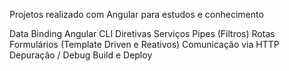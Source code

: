 Projetos realizado com Angular para estudos e conhecimento

Data Binding
Angular CLI
Diretivas
Serviços
Pipes (Filtros)
Rotas
Formulários (Template Driven e Reativos)
Comunicação via HTTP
Depuração / Debug
Build e Deploy
